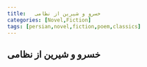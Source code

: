 ```yaml
---
title:   خسرو و شیرین از نظامی
categories: [Novel,Fiction]
tags: [persian,novel,fiction,poem,classics]
---
```


<style type="text/css">
 @font-face {
  font-family: 'Roya';
  src: url('../../roya.ttf');
}
  
p {
    font-family: Roya; 
    direction: rtl;
    font-size:24px;
}
</style>

 ## خسرو و شیرین از نظامی

